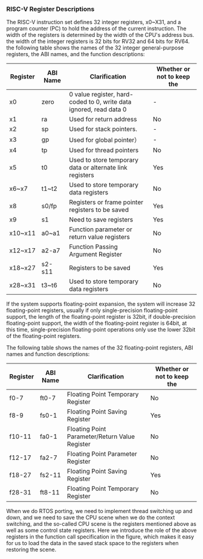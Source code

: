 ### RISC-V Register Descriptions

The RISC-V instruction set defines 32 integer registers, x0~X31, and a program counter (PC) to hold the address of the current instruction. The width of the registers is determined by the width of the CPU's address bus. the width of the integer registers is 32 bits for RV32 and 64 bits for RV64. the following table shows the names of the 32 integer general-purpose registers, the ABI names, and the function descriptions:

| Register | ABI Name | Clarification                                                | Whether or not to keep the |
| -------- | -------- | ------------------------------------------------------------ | -------------------------- |
| x0       | zero     | 0 value register, hard-coded to 0, write data ignored, read data 0 | -                          |
| x1       | ra       | Used for return address                                      | No                         |
| x2       | sp       | Used for stack pointers.                                     | -                          |
| x3       | gp       | Used for global pointer）                                    | -                          |
| x4       | tp       | Used for thread pointers                                     | No                         |
| x5       | t0       | Used to store temporary data or alternate link registers     | Yes                        |
| x6~x7    | t1~t2    | Used to store temporary data registers                       | No                         |
| x8       | s0/fp    | Registers or frame pointer registers to be saved             | Yes                        |
| x9       | s1       | Need to save registers                                       | Yes                        |
| x10~x11  | a0~a1    | Function parameter or return value registers                 | No                         |
| x12~x17  | a2-a7    | Function Passing Argument Register                           | No                         |
| x18~x27  | s2-s11   | Registers to be saved                                        | Yes                        |
| x28~x31  | t3~t6    | Used to store temporary data registers                       | No                         |

If the system supports floating-point expansion, the system will increase 32 floating-point registers, usually if only single-precision floating-point support, the length of the floating-point register is 32bit, if double-precision floating-point support, the width of the floating-point register is 64bit, at this time, single-precision floating-point operations only use the lower 32bit of the floating-point registers.

The following table shows the names of the 32 floating-point registers, ABI names and function descriptions:

| Register | ABI Name | Clarification                                  | Whether or not to keep the |
| -------- | -------- | ---------------------------------------------- | -------------------------- |
| f0-7     | ft0-7    | Floating Point Temporary Register              | No                         |
| f8-9     | fs0-1    | Floating Point Saving Register                 | Yes                        |
| f10-11   | fa0-1    | Floating Point Parameter/Return Value Register | No                         |
| f12-17   | fa2-7    | Floating Point Parameter Register              | No                         |
| f18-27   | fs2-11   | Floating Point Saving Register                 | Yes                        |
| f28-31   | ft8-11   | Floating Point Temporary Register              | No                         |

When we do RTOS porting, we need to implement thread switching up and down, and we need to save the CPU scene when we do the context switching, and the so-called CPU scene is the registers mentioned above as well as some control state registers. Here we introduce the role of the above registers in the function call specification in the figure, which makes it easy for us to load the data in the saved stack space to the registers when restoring the scene.


